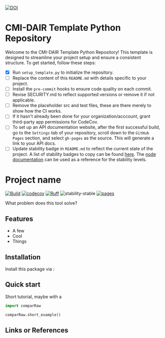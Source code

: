 [![DOI](https://zenodo.org/badge/657341621.svg)](https://zenodo.org/doi/10.5281/zenodo.10383685)

# CMI-DAIR Template Python Repository

Welcome to the CMI-DAIR Template Python Repository! This template is designed to streamline your project setup and ensure a consistent structure. To get started, follow these steps:


- [x] Run `setup_template.py` to initialize the repository.
- [ ] Replace the content of this `README.md` with details specific to your project.
- [ ] Install the `pre-commit` hooks to ensure code quality on each commit.
- [ ] Revise SECURITY.md to reflect supported versions or remove it if not applicable.
- [ ] Remove the placeholder src and test files, these are there merely to show how the CI works.
- [ ] If it hasn't already been done for your organization/acccount, grant third-party app permissions for CodeCov.
- [ ] To set up an API documentation website, after the first successful build, go to the `Settings` tab of your repository, scroll down to the `GitHub Pages` section, and select `gh-pages` as the source. This will generate a link to your API docs.
- [ ] Update stability badge in `README.md` to reflect the current state of the project. A list of stability badges to copy can be found [here](https://github.com/orangemug/stability-badges). The [node documentation](https://nodejs.org/docs/latest-v20.x/api/documentation.html#documentation_stability_index) can be used as a reference for the stability levels.

# Project name

[![Build](https://github.com/cmi-dair/RawvGGIR/actions/workflows/test.yaml/badge.svg?branch=main)](https://github.com/cmi-dair/RawvGGIR/actions/workflows/test.yaml?query=branch%3Amain)
[![codecov](https://codecov.io/gh/cmi-dair/RawvGGIR/branch/main/graph/badge.svg?token=22HWWFWPW5)](https://codecov.io/gh/cmi-dair/RawvGGIR)
[![Ruff](https://img.shields.io/endpoint?url=https://raw.githubusercontent.com/astral-sh/ruff/main/assets/badge/v2.json)](https://github.com/astral-sh/ruff)
![stability-stable](https://img.shields.io/badge/stability-stable-green.svg)
[![pages](https://img.shields.io/badge/api-docs-blue)](https://cmi-dair.github.io/RawvGGIR)

What problem does this tool solve?

## Features

- A few
- Cool
- Things

## Installation

Install this package via :



## Quick start

Short tutorial, maybe with a

```Python
import comparRaw

comparRaw.short_example()
```

## Links or References


